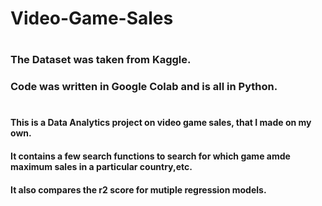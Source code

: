 # Video-Game-Sales

#

### The Dataset was taken from Kaggle.
### Code was written in Google Colab and is all in Python.

#
#

#### This is a Data Analytics project on video game sales, that I made on my own. 
#### It contains a few search functions to search for which game amde maximum sales in a particular country,etc.
#### It also compares the r2 score for mutiple regression models.

  
